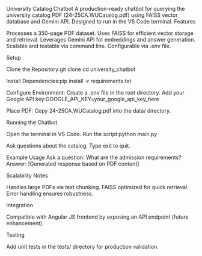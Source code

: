 University Catalog Chatbot
A production-ready chatbot for querying the university catalog PDF (24-25CA.WUCatalog.pdf) using FAISS vector database and Gemini API. Designed to run in the VS Code terminal.
Features

Processes a 350-page PDF dataset.
Uses FAISS for efficient vector storage and retrieval.
Leverages Gemini API for embeddings and answer generation.
Scalable and testable via command line.
Configurable via .env file.

Setup

Clone the Repository:git clone <repository-url>
cd university_chatbot


Install Dependencies:pip install -r requirements.txt


Configure Environment:
Create a .env file in the root directory.
Add your Google API key:GOOGLE_API_KEY=your_google_api_key_here




Place PDF:
Copy 24-25CA.WUCatalog.pdf into the data/ directory.



Running the Chatbot

Open the terminal in VS Code.
Run the script:python main.py


Ask questions about the catalog. Type exit to quit.

Example Usage
Ask a question: What are the admission requirements?
Answer: [Generated response based on PDF content]

Scalability Notes

Handles large PDFs via text chunking.
FAISS optimized for quick retrieval.
Error handling ensures robustness.

Integration

Compatible with Angular JS frontend by exposing an API endpoint (future enhancement).

Testing

Add unit tests in the tests/ directory for production validation.
#
